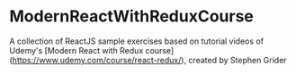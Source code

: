 # ModernReactWithReduxCourse

A collection of ReactJS sample exercises based on tutorial videos of Udemy's [Modern React with Redux course] (https://www.udemy.com/course/react-redux/), 
created by Stephen Grider
